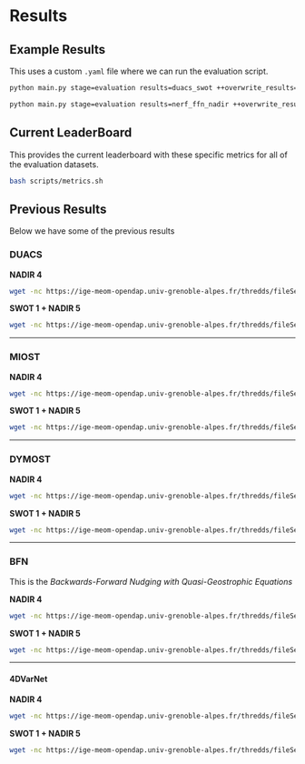 

# Results

## Example Results 

This uses a custom `.yaml` file where we can run the evaluation script.

```bash
python main.py stage=evaluation results=duacs_swot ++overwrite_results=True postprocess=relative_vorticity
```

```bash
python main.py stage=evaluation results=nerf_ffn_nadir ++overwrite_results=True postprocess=sea_surface_height ++csv_name=results_nerf
```

## Current LeaderBoard 

This provides the current leaderboard with these specific metrics for all of the evaluation datasets.

```bash
bash scripts/metrics.sh
```

## Previous Results

Below we have some of the previous results


### DUACS


**NADIR 4**

```bash
wget -nc https://ige-meom-opendap.univ-grenoble-alpes.fr/thredds/fileServer/meomopendap/extract/ocean-data-challenges/dc_data1/dc_mapping/2020a_SSH_mapping_NATL60_DUACS_en_j1_tpn_g2.nc
```

**SWOT 1 + NADIR 5**

```bash
wget -nc https://ige-meom-opendap.univ-grenoble-alpes.fr/thredds/fileServer/meomopendap/extract/ocean-data-challenges/dc_data1/dc_mapping/2020a_SSH_mapping_NATL60_DUACS_swot_en_j1_tpn_g2.nc
```


---

### MIOST

**NADIR 4**

```bash
wget -nc https://ige-meom-opendap.univ-grenoble-alpes.fr/thredds/fileServer/meomopendap/extract/ocean-data-challenges/dc_data1/dc_mapping/2020a_SSH_mapping_NATL60_MIOST_en_j1_tpn_g2.nc
```

**SWOT 1 + NADIR 5**

```bash
wget -nc https://ige-meom-opendap.univ-grenoble-alpes.fr/thredds/fileServer/meomopendap/extract/ocean-data-challenges/dc_data1/dc_mapping/2020a_SSH_mapping_NATL60_MIOST_swot_en_j1_tpn_g2.nc
```


---

### DYMOST


**NADIR 4**

```bash
wget -nc https://ige-meom-opendap.univ-grenoble-alpes.fr/thredds/fileServer/meomopendap/extract/ocean-data-challenges/dc_data1/dc_mapping/2020a_SSH_mapping_NATL60_DYMOST_Dynamic_en_j1_tpn_g2.nc
```

**SWOT 1 + NADIR 5**

```bash
wget -nc https://ige-meom-opendap.univ-grenoble-alpes.fr/thredds/fileServer/meomopendap/extract/ocean-data-challenges/dc_data1/dc_mapping/2020a_SSH_mapping_NATL60_DYMOST_Dynamic_swot_en_j1_tpn_g2.nc
```

---

### BFN

This is the *Backwards-Forward Nudging with Quasi-Geostrophic Equations*

**NADIR 4**


```bash
wget -nc https://ige-meom-opendap.univ-grenoble-alpes.fr/thredds/fileServer/meomopendap/extract/ocean-data-challenges/dc_data1/dc_mapping/2020a_SSH_mapping_NATL60_BFN_Steady_State_QG1L_en_j1_tpn_g2.nc
```

**SWOT 1 + NADIR 5**


```bash
wget -nc https://ige-meom-opendap.univ-grenoble-alpes.fr/thredds/fileServer/meomopendap/extract/ocean-data-challenges/dc_data1/dc_mapping/2020a_SSH_mapping_NATL60_BFN_Steady_State_QG1L_swot_en_j1_tpn_g2.nc
```

---

#### 4DVarNet


**NADIR 4**

```bash
wget -nc https://ige-meom-opendap.univ-grenoble-alpes.fr/thredds/fileServer/meomopendap/extract/ocean-data-challenges/dc_data1/dc_mapping/2020a_SSH_mapping_NATL60_4DVarNet_v2022_nadir_GF_GF.nc
```


**SWOT 1 + NADIR 5**

```bash
wget -nc https://ige-meom-opendap.univ-grenoble-alpes.fr/thredds/fileServer/meomopendap/extract/ocean-data-challenges/dc_data1/dc_mapping/2020a_SSH_mapping_NATL60_4DVarNet_v2022_nadirswot_GF_GF.nc
```
